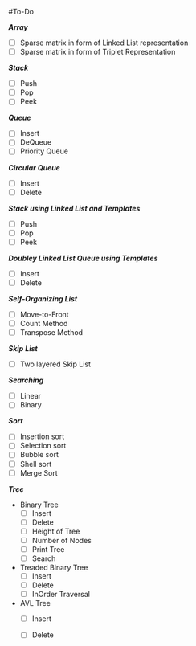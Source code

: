 #To-Do

**_Array_**
- [ ] Sparse matrix in form of Linked List representation
- [ ] Sparse matrix in form of Triplet Representation

**_Stack_**
- [ ] Push
- [ ] Pop
- [ ] Peek

**_Queue_**
- [ ] Insert
- [ ] DeQueue
- [ ] Priority Queue

**_Circular Queue_**
- [ ] Insert
- [ ] Delete

**_Stack using Linked List and Templates_**
- [ ] Push
- [ ] Pop
- [ ] Peek

**_Doubley Linked List Queue using Templates_**
- [ ] Insert
- [ ] Delete

**_Self-Organizing List_**
- [ ] Move-to-Front
- [ ] Count Method
- [ ] Transpose Method

**_Skip List_**
- [ ] Two layered Skip List

**_Searching_**
- [ ] Linear
- [ ] Binary

**_Sort_**
- [ ] Insertion sort
- [ ] Selection sort
- [ ] Bubble sort
- [ ] Shell sort
- [ ] Merge Sort

**_Tree_**
 - Binary Tree 
   - [ ] Insert
   - [ ] Delete
   - [ ] Height of Tree
   - [ ] Number of Nodes
   - [ ] Print Tree
   - [ ] Search
 - Treaded Binary Tree
   - [ ] Insert
   - [ ] Delete
   - [ ] InOrder Traversal 
 - AVL Tree 
   - [ ] Insert
   - [ ] Delete


